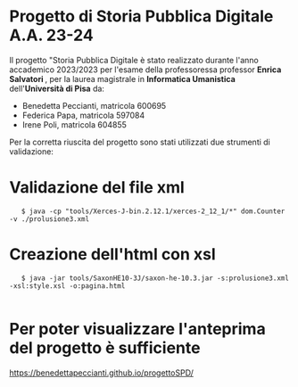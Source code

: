 # Progetto di Storia Pubblica Digitale A.A. 23-24
Il progetto "Storia Pubblica Digitale è stato realizzato durante l'anno accademico 2023/2023 per l'esame della professoressa professor <b>Enrica Salvatori </b>, per la laurea magistrale in <b> Informatica Umanistica</b> dell'<b>Università di Pisa</b> da:

- Benedetta Peccianti, matricola 600695
- Federica Papa, matricola 597084
- Irene Poli, matricola 604855

Per la corretta riuscita del progetto sono stati utilizzati due strumenti di validazione:

# Validazione del file xml

```shell
   $ java -cp "tools/Xerces-J-bin.2.12.1/xerces-2_12_1/*" dom.Counter -v ./prolusione3.xml 
```

# Creazione dell'html con xsl

```shell
   $ java -jar tools/SaxonHE10-3J/saxon-he-10.3.jar -s:prolusione3.xml -xsl:style.xsl -o:pagina.html
 
```

# Per poter visualizzare l'anteprima del progetto è sufficiente
https://benedettapeccianti.github.io/progettoSPD/
